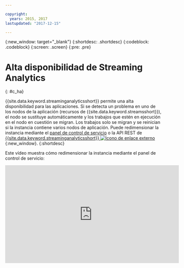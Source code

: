 ```yaml
---

copyright:
  years: 2015, 2017
lastupdated: "2017-12-15"

---
```


<!-- Attribute definitions -->
{:new_window: target="_blank"}
{:shortdesc: .shortdesc}
{:codeblock: .codeblock}
{:screen: .screen}
{:pre: .pre}

# Alta disponibilidad de Streaming Analytics
{: #c_ha}

{{site.data.keyword.streaminganalyticsshort}} permite una alta disponibilidad para las aplicaciones. Si se detecta un problema en uno de los nodos de la aplicación (recursos de {{site.data.keyword.streamsshort}}), el nodo se sustituye automáticamente y los trabajos que estén en ejecución en el nodo en cuestión se migran. Los trabajos solo se migran y se reinician si la instancia contiene varios nodos de aplicación. Puede redimensionar la instancia mediante el [panel de control de servicio](/docs/services/StreamingAnalytics/r_service_dashboard.html) o la API REST de [{{site.data.keyword.streaminganalyticsshort}} ![Icono de enlace externo](../../icons/launch-glyph.svg "Icono de enlace externo")](https://console.ng.bluemix.net/apidocs/220){:new_window}.
{:shortdesc}

Este vídeo muestra cómo redimensionar la instancia mediante el panel de control de servicio:

<iframe width="560" height="315" src="https://www.youtube.com/embed/zbZ9am9UhPw?rel=0" frameborder="0" allowfullscreen>Redimensionar instancia</iframe>
